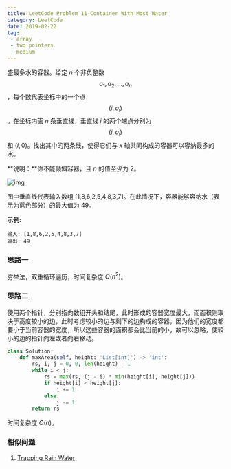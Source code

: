 ```yaml
---
title: LeetCode Problem 11-Container With Most Water
category: LeetCode
date: 2019-02-22
tag:
 - array
 - two pointers
 - medium
---
```


盛最多水的容器。给定 $n$ 个非负整数 $$a_1, a_2, \dots, a_n$$，每个数代表坐标中的一个点 $$(i, a_i)$$ 。在坐标内画 $n$ 条垂直线，垂直线 $i$ 的两个端点分别为 $$(i, a_i)$$ 和 $(i, 0)$。找出其中的两条线，使得它们与 $x$ 轴共同构成的容器可以容纳最多的水。

**说明：**你不能倾斜容器，且 $n$ 的值至少为 2。

![img](https://aliyun-lc-upload.oss-cn-hangzhou.aliyuncs.com/aliyun-lc-upload/uploads/2018/07/25/question_11.jpg)

图中垂直线代表输入数组 [1,8,6,2,5,4,8,3,7]。在此情况下，容器能够容纳水（表示为蓝色部分）的最大值为 49。

**示例:**

```
输入: [1,8,6,2,5,4,8,3,7]
输出: 49
```

### 思路一

穷举法，双重循环遍历，时间复杂度 $O(n^2)$。

### 思路二

使用两个指针，分别指向数组开头和结尾，此时形成的容器宽度最大，而面积则取决于高度较小的边，此时考虑较小的边与剩下的边构成的容器，因为他们的宽度都要小于当前容器的宽度，所以这些容器的面积都会比当前的小，故可以忽略，使较小的边的指针向左或者向右移动。

```python
class Solution:
    def maxArea(self, height: 'List[int]') -> 'int':
        rs, i, j = 0, 0, len(height) - 1
        while i < j:
            rs = max(rs, (j - i) * min(height[i], height[j]))
            if height[i] < height[j]:
                i += 1
            else:
                j -= 1
        return rs
```

时间复杂度 $O(n)$。

### 相似问题

1. [Trapping Rain Water](https://leetcode.com/problems/trapping-rain-water/)